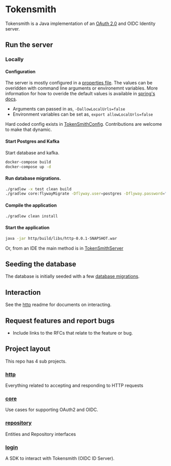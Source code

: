 # Tokensmith
Tokensmith is a Java implementation of an [OAuth 2.0](http://tools.ietf.org/html/rfc6749) and OIDC Identity server. 

## Run the server

### Locally

#### Configuration

The server is mostly configured in a [properties file](http/src/main/resources/application-default.properties). The values can be overidden with command line arguments or environemnt variables. More information for how to overide the default values is  available in [spring's docs](https://docs.spring.io/spring-boot/docs/1.3.0.M4/reference/html/boot-features-external-config.html). 

 - Arguments can passed in as, `-DallowLocalUrls=false`
 - Environment variables can be set as, `export allowLocalUrls=false`

Hard coded config exists in [TokenSmithConfig](http/src/main/java/net/tokensmith/authorization/http/server/TokenSmithConfig.java).
Contributions are welcome to make that dynamic.

#### Start Postgres and Kafka 
Start database and kafka.
```bash
docker-compose build
docker-compose up -d
```

#### Run database migrations.
```bash
./gradlew -x test clean build
./gradlew core:flywayMigrate -Dflyway.user=postgres -Dflyway.password="" -Dflyway.url="jdbc:postgresql://127.0.0.1:5432/auth"
```

#### Compile the application
```bash
./gradlew clean install
```

#### Start the application
```bash
java -jar http/build/libs/http-0.0.1-SNAPSHOT.war
```

Or, from an IDE the main method is in [TokenSmithServer](http/src/main/java/net/tokensmith/authorization/http/server/TokenSmithServer.java)

## Seeding the database

The database is initially seeded with a few [database migrations](https://github.com/tokensmith/tokensmith/tree/development/core/src/main/resources/db/migration). 

## Interaction

See the [http](http/README.md) readme for documents on interacting.

## Request features and report bugs
 - Include links to the RFCs that relate to the feature or bug.

## Project layout
This repo has 4 sub projects.

### [http](http)
Everything related to accepting and responding to HTTP requests
### [core](core)
Use cases for supporting OAuth2 and OIDC.
### [repository](repository)
Entities and Repository interfaces
### [login](login)
A SDK to interact with Tokensmith (OIDC ID Server).